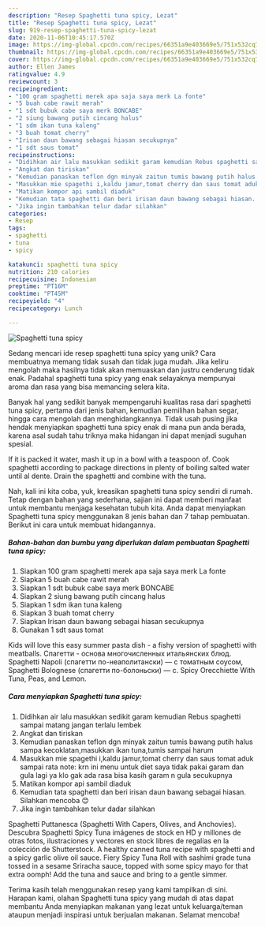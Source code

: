 ```yaml
---
description: "Resep Spaghetti tuna spicy, Lezat"
title: "Resep Spaghetti tuna spicy, Lezat"
slug: 919-resep-spaghetti-tuna-spicy-lezat
date: 2020-11-06T10:45:17.570Z
image: https://img-global.cpcdn.com/recipes/66351a9e403669e5/751x532cq70/spaghetti-tuna-spicy-foto-resep-utama.jpg
thumbnail: https://img-global.cpcdn.com/recipes/66351a9e403669e5/751x532cq70/spaghetti-tuna-spicy-foto-resep-utama.jpg
cover: https://img-global.cpcdn.com/recipes/66351a9e403669e5/751x532cq70/spaghetti-tuna-spicy-foto-resep-utama.jpg
author: Ellen James
ratingvalue: 4.9
reviewcount: 3
recipeingredient:
- "100 gram spaghetti merek apa saja saya merk La fonte"
- "5 buah cabe rawit merah"
- "1 sdt bubuk cabe saya merk BONCABE"
- "2 siung bawang putih cincang halus"
- "1 sdm ikan tuna kaleng"
- "3 buah tomat cherry"
- "Irisan daun bawang sebagai hiasan secukupnya"
- "1 sdt saus tomat"
recipeinstructions:
- "Didihkan air lalu masukkan sedikit garam kemudian Rebus spaghetti sampai matang jangan terlalu lembek"
- "Angkat dan tiriskan"
- "Kemudian panaskan teflon dgn minyak zaitun tumis bawang putih halus sampa kecoklatan,masukkan ikan tuna,tumis sampai harum"
- "Masukkan mie spagethi i,kaldu jamur,tomat cherry dan saus tomat aduk sampai rata note: krn ini menu untuk diet saya tidak pakai garam dan gula lagi ya klo gak ada rasa bisa kasih garam n gula secukupnya"
- "Matikan kompor api sambil diaduk"
- "Kemudian tata spaghetti dan beri irisan daun bawang sebagai hiasan. Silahkan mencoba 😊"
- "Jika ingin tambahkan telur dadar silahkan"
categories:
- Resep
tags:
- spaghetti
- tuna
- spicy

katakunci: spaghetti tuna spicy 
nutrition: 210 calories
recipecuisine: Indonesian
preptime: "PT16M"
cooktime: "PT45M"
recipeyield: "4"
recipecategory: Lunch

---
```



![Spaghetti tuna spicy](https://img-global.cpcdn.com/recipes/66351a9e403669e5/751x532cq70/spaghetti-tuna-spicy-foto-resep-utama.jpg)

Sedang mencari ide resep spaghetti tuna spicy yang unik? Cara membuatnya memang tidak susah dan tidak juga mudah. Jika keliru mengolah maka hasilnya tidak akan memuaskan dan justru cenderung tidak enak. Padahal spaghetti tuna spicy yang enak selayaknya mempunyai aroma dan rasa yang bisa memancing selera kita.

Banyak hal yang sedikit banyak mempengaruhi kualitas rasa dari spaghetti tuna spicy, pertama dari jenis bahan, kemudian pemilihan bahan segar, hingga cara mengolah dan menghidangkannya. Tidak usah pusing jika hendak menyiapkan spaghetti tuna spicy enak di mana pun anda berada, karena asal sudah tahu triknya maka hidangan ini dapat menjadi suguhan spesial.

If it is packed it water, mash it up in a bowl with a teaspoon of. Cook spaghetti according to package directions in plenty of boiling salted water until al dente. Drain the spaghetti and combine with the tuna.


Nah, kali ini kita coba, yuk, kreasikan spaghetti tuna spicy sendiri di rumah. Tetap dengan bahan yang sederhana, sajian ini dapat memberi manfaat untuk membantu menjaga kesehatan tubuh kita. Anda dapat menyiapkan Spaghetti tuna spicy menggunakan 8 jenis bahan dan 7 tahap pembuatan. Berikut ini cara untuk membuat hidangannya.

<!--inarticleads1-->

##### Bahan-bahan dan bumbu yang diperlukan dalam pembuatan Spaghetti tuna spicy:

1. Siapkan 100 gram spaghetti merek apa saja saya merk La fonte
1. Siapkan 5 buah cabe rawit merah
1. Siapkan 1 sdt bubuk cabe saya merk BONCABE
1. Siapkan 2 siung bawang putih cincang halus
1. Siapkan 1 sdm ikan tuna kaleng
1. Siapkan 3 buah tomat cherry
1. Siapkan Irisan daun bawang sebagai hiasan secukupnya
1. Gunakan 1 sdt saus tomat


Kids will love this easy summer pasta dish - a fishy version of spaghetti with meatballs. Cпагетти - основа многочисленных итальянских блюд. Spaghetti Napoli (спагетти по-неаполитански) — с томатным соусом, Spaghetti Bolognese (спагетти по-болоньски) — с. Spicy Orecchiette With Tuna, Peas, and Lemon. 

<!--inarticleads2-->

##### Cara menyiapkan Spaghetti tuna spicy:

1. Didihkan air lalu masukkan sedikit garam kemudian Rebus spaghetti sampai matang jangan terlalu lembek
1. Angkat dan tiriskan
1. Kemudian panaskan teflon dgn minyak zaitun tumis bawang putih halus sampa kecoklatan,masukkan ikan tuna,tumis sampai harum
1. Masukkan mie spagethi i,kaldu jamur,tomat cherry dan saus tomat aduk sampai rata note: krn ini menu untuk diet saya tidak pakai garam dan gula lagi ya klo gak ada rasa bisa kasih garam n gula secukupnya
1. Matikan kompor api sambil diaduk
1. Kemudian tata spaghetti dan beri irisan daun bawang sebagai hiasan. Silahkan mencoba 😊
1. Jika ingin tambahkan telur dadar silahkan


Spaghetti Puttanesca (Spaghetti With Capers, Olives, and Anchovies). Descubra Spaghetti Spicy Tuna imágenes de stock en HD y millones de otras fotos, ilustraciones y vectores en stock libres de regalías en la colección de Shutterstock. A healthy canned tuna recipe with spaghetti and a spicy garlic olive oil sauce. Fiery Spicy Tuna Roll with sashimi grade tuna tossed in a sesame Sriracha sauce, topped with some spicy mayo for that extra oomph! Add the tuna and sauce and bring to a gentle simmer. 

Terima kasih telah menggunakan resep yang kami tampilkan di sini. Harapan kami, olahan Spaghetti tuna spicy yang mudah di atas dapat membantu Anda menyiapkan makanan yang lezat untuk keluarga/teman ataupun menjadi inspirasi untuk berjualan makanan. Selamat mencoba!
